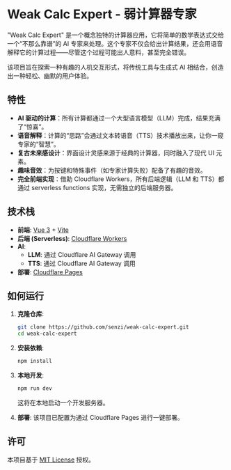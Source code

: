 # Weak Calc Expert - 弱计算器专家

"Weak Calc Expert" 是一个概念独特的计算器应用，它将简单的数学表达式交给一个“不那么靠谱”的 AI 专家来处理。这个专家不仅会给出计算结果，还会用语音解释它的计算过程——尽管这个过程可能出人意料，甚至完全错误。

该项目旨在探索一种有趣的人机交互形式，将传统工具与生成式 AI 相结合，创造出一种轻松、幽默的用户体验。

## 特性

- **AI 驱动的计算**：所有计算都通过一个大型语言模型（LLM）完成，结果充满了“惊喜”。
- **语音解释**：计算的“思路”会通过文本转语音（TTS）技术播放出来，让你一窥专家的“智慧”。
- **复古未来感设计**：界面设计灵感来源于经典的计算器，同时融入了现代 UI 元素。
- **趣味音效**：为按键和特殊事件（如专家计算失败）配备了有趣的音效。
- **完全前端实现**：借助 Cloudflare Workers，所有后端逻辑（LLM 和 TTS）都通过 serverless functions 实现，无需独立的后端服务器。

## 技术栈

- **前端**: [Vue 3](https://vuejs.org/) + [Vite](https://vitejs.dev/)
- **后端 (Serverless)**: [Cloudflare Workers](https://workers.cloudflare.com/)
- **AI**:
  - **LLM**: 通过 Cloudflare AI Gateway 调用
  - **TTS**: 通过 Cloudflare AI Gateway 调用
- **部署**: [Cloudflare Pages](https://pages.cloudflare.com/)

## 如何运行

1. **克隆仓库**:
   ```bash
   git clone https://github.com/senzi/weak-calc-expert.git
   cd weak-calc-expert
   ```

2. **安装依赖**:
   ```bash
   npm install
   ```

3. **本地开发**:
   ```bash
   npm run dev
   ```
   这将在本地启动一个开发服务器。

4. **部署**:
   该项目已配置为通过 Cloudflare Pages 进行一键部署。

## 许可

本项目基于 [MIT License](LICENSE) 授权。
